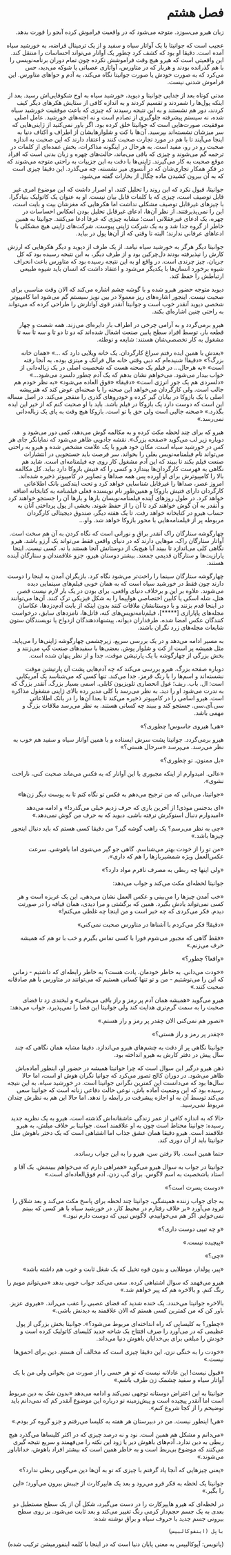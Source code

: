 <div dir="rtl">

# فصل هشتم

زبان هیرو می‌سوزد. متوجه می‌شود که در واقعیت فراموش کرده آبجو را قورت بدهد.

عجیب است که جوانیتا با یک آواتار سیاه و سفید و از یک ترمینال قراضه، به خورشید سیاه آمده است. دقیقا او بود که کشف کرد چطور یک آواتار می‌تواند احساسات را منتقل کند. این واقعیتی است که هیرو هیچ وقت فراموشش نکرده چون تمام دوران برنامه‌نویسی را با هم گذرانده بودند و هربار که در متاورس، آواتاری عصبانی یا شوکه می‌دید، حس‌ می‌کرد که به صورت خودش یا صورت جوانیتا نگاه می‌کند، به آدم و حواهای متاورس. این فراموش شدنی نیست.

مدتی کوتاه بعد از جدایی جوانیتا و دیوید، خورشید سیاه به اوج شکوفایی‌اش رسید. بعد از اینکه پول‌ها را شمردند و تقسیم کردند و به اندازه کافی از ستایش هکرهای دیگر کیف کردند، دور هم نشستند و به این نتیجه رسیدند که چیزی که باعث موفقیت خورشید سیاه شده، نه سیستم پیشرفته جلوگیری از تصادم است و نه اجنه‌های خورشید. عامل اصلی موفقیت، صورت‌هایی است که جوانیتا خلق کرده بود. اگر باور نمی‌کنید از ژاپنی‌هایی که سر میزشان نشسته‌اند بپرسید. آن‌ها با کت و شلوارهایشان از اطراف و اکناف دنیا به اینجا می‌آیند تا با هم در مورد تجارت صحبت کنند و اعتقاد دارند که این صحبت به اندازه صحبت رو در رو، مفید است. به هرحال در اینگونه مذاکرات، بخش عمده‌ای از کلمات در ترجمه گم می‌شوند و چیزی که باقی می‌ماند، حالت‌های چهره و زبان بدنی است که افراد موقع صحبت به کار می‌گیرند. ژاپنی‌ها با دقت به این جزییات به راحتی متوجه می‌شوند که در فکر همکار تجاری‌شان که در آنسوی میز نشسته، چه می‌گذرد. این دقیقا چیزی است که به آن بیرون کشیدن ماده چگال از بخارات گفته می‌شود.

جوانیتا، قبول نکرد که این روند را تحلیل کنند. او اصرار داشت که این موضوع امری غیر قابل توصیف است، چیزی که با کلمات قابل بیان نیست. او به عنوان یک کاتولیک بنیادگرا، با چیزهای غیرقابل توصیف مشکلی نداشت اما هکرهایی که مغزشان بیت و بایت است،‌ این را نمی‌پذیرفتند. از نظر آن‌ها، ادعای غیرقابل تحلیل بودن انعکاس احساسات در چهره، یک ادعای غیرعقلانی است؛ مشابه چیزی که عرفا ادعا می‌کنند. جوانیتا به همین خاطر از گروه جدا شد و به یک شرکت ژاپنی پیوست. شرکت‌های ژاپنی هیچ مشکلی با ادعاهای عرفانی ندارند؛ البته تا وقتی که از آن‌ها پول در بیاید.

جوانیتا دیگر هرگز به خورشید سیاه نیامد. از یک طرف از دیوید و دیگر هکرهایی که ارزش کارش را نپذیرفته بودند دل‌چرکین بود و از طرف دیگر، به این نتیجه رسیده بود که کل جریان، چیز چرندی است. در واقع او به این نتیجه رسیده بود که متاورس باعث انحراف شیوه برخورد انسان‌ها با یکدیگر می‌شود و اعتقاد داشت که انسان باید شیوه طبیعی ارتباطش را حفظ کند.

دیوید متوجه حضور هیرو شده و با گوشه چشم اشاره می‌کند که الان وقت مناسبی برای صحبت نیست. اینجور اشاره‌های ریز معمولا در بین نویز سیستم گم می‌شود اما کامپیوتر شخصی دیوید آنقدر خوب است و جوانیتا آنقدر قوی آواتارش را طراحی کرده که می‌تواند به راحتی چنین اشاره‌ای بکند.

هیرو برمی‌گردد و به آرامی چرخی در اطراف بار دایره‌ای می‌زند. همه شصت و چهار قطعه بار، توسط افراد سطح پایین صنعت اشغال شده‌اند که دو تا دو تا و سه تا سه تا مشغول به کار تخصصی‌شان هستند: شایعه و توطئه.

«بعدش با همین ایده رفتم سراغ کارگردان. یک خانه ویلایی دارد که ...»
«همان خانه بزرگ؟»
«دقیقا! شنیده‌ام که دبی وقتی خانه مال فرانک و میتزی بوده، به آنجا رفته است»
«به هرحال... در فیلم یک صحنه هست که شخصیت اصلی در یک زباله‌دانی از خواب بیدار می‌شود. می‌خواهم نشان بدهم که یک آدم چطور دلسرد می‌شود...»
«دلسردی هم یک جور انرژی است»
«دقیقا»
«فوق العاده می‌شود»
«به نظر خودم هم جالب است. ولی کارگردان می‌خواهد این صحنه را با صحنه‌ای عوض کند که هنرپیشه اصلی با یک بازوکا در بیابان گیر کرده و خودروهای گذری را منفجر می‌کند. در اصل مساله این است که دوست دارد یک بازوکا در فیلم باشد. باید با او صحبت کنم که از خیر این ایده بگذرد.»
«صحنه جالبی است ولی حق با تو است. بازوکا هیچ وقت به پای یک زباله‌دانی نمی‌رسد.»

هیرو که برای چند لحظه مکث کرده و به مکالمه گوش می‌دهد، کمی دور می‌شود و دوباره زیر لب می‌گوید «صفحه بزرگ». نقشه جادویی ظاهر می‌شود که نمایانگر جای هر کس در خورشید سیاه است. مکان خود هیرو با یک علامت مشخص شده و هیرو به راحتی می‌تواند نام فیلمنامه‌نویس بغلی را بخواند. سر فرصت باید جستجویی در انتشارات صنعت فیلم بکند تا ببیند که این آدم مشغول کار روی چه فیلمنامه‌ای است. شاید هم نگاهی به فهرست کارگردان‌ها بیندازد و کسی را که فتیش بازوکا دارد بیابد. کل مکالمه بالا را کامپیوترش برای او آورده پس همه صداها و تصاویر در کامپیوتر ذخیره شده‌اند. امروز عصر، صداها را غیرقابل شناسایی خواهد کرد و تحت ایندکس بانک اطلاعاتی کارگردان دارای فتیش بازوکا و همین‌طور نام نویسنده فعلی فیلمنامه به کتابخانه اضافه خواهد کرد. در طول روزهای آینده فیلمنامه‌نویسان بارها و بارها آن را جستجو خواهند کرد و آنقدر به آن گوش خواهند کرد تا آن را از حفظ شوند. بخشی از پول پرداختی آنان به حساب هیرو در کتابخانه خواهد رفت. تا یک هفته دیگر، صندوق دیجیتالی کارگردان مربوطه پر از فیلمنامه‌هایی با محور بازوکا خواهد شد. واو...

چهارگوشه ستارگان راک آنقدر براق و نورانی است که نگاه کردن به آن هم سخت است. آواتار ستارگان راک، موهایی دارند که در دنیای واقعی فقط می‌تواند یک آرزو باشد. هیرو نگاهی کلی می‌اندازد تا ببیند آیا هیچ‌یک از دوستانش آنجا هستند یا نه. کسی نیست. اینجا پارازیت‌ها و ستارگان قدیمی جمعند. بیشتر دوستان هیرو، جزو علاقمندان و ستارگان آینده هستند.

چهارگوشه ستارگان سینما را راحت‌تر می‌شود نگاه کرد. بازیگران آمدن به اینجا را دوست دارند چون فقط در خورشید سیاه است که به همان خوبی فیلم‌های سینمایی دیده می‌شوند. علاوه بر این و برخلاف دنیای واقعی، برای بودن در یک بار لازم نیست قصر، هتل، شله اسکی یا کابین اختصاصی هواپیما را به شکل فیزیکی ترک کنند. آن‌ها می‌توانند در اینجا قدم بزنند و با دوستانشان ملاقات کنند بدون اینکه از بابت آدم‌دزدها، عکاسان مجله‌های پاپارازی [*****]‌، فیلم‌نامه‌نویس‌های کنه، قاتل‌ها، نامزدهای سابق، درخواست کنندگان عکس امضا شده، طرفداران دیوانه، پیشنهاددهندگان ازدواج یا نویسندگان ستون شایعات مجله‌های زرد نگران باشند.

به مسیر ادامه می‌دهد و در یک بررسی سریع، زیرچشمی چهارگوشه ژاپنی‌ها را می‌پاید. مثل همیشه پر است از کت و شلوار پوش‌. بعضی‌ها با سفیدهای صنعت گپ می‌زنند و بخش بزرگی از چهارگوشه با یک پارتیشن موقت، جدا و از نظر پنهان شده است.

دوباره صفحه بزرگ. هیرو بررسی می‌کند که چه آدم‌هایی پشت آن پارتیشن موقت نشسته‌اند و اسم‌ها را با رنگ قرمز، جدا می‌کند. تنها کسی که می‌شناسد یک آمریکایی است: ال. باب. ریف؛ غول انحصاری تلویزیون کابلی. اسمی بسیار بزرگ. آنقدر بزرگ که به ندرت می‌شود او را دید. به نظر می‌رسد با کلی مدیر رده بالای ژاپنی مشغول مذاکره است. هیرو اسامی را در کامپیوتر ذخیره می‌کند تا بعدا آن‌ها را در بانک اطلاعاتی سی.آی.سی. جستجو کند و ببیند چه کسانی هستند. به نظر می‌رسد ملاقات بزرگ و مهمی باشد.

«هی! هیروی جاسوس! چطوری؟»

هیرو برمی‌گردد. جوانیتا پشت سرش ایستاده و با همین آواتار سیاه و سفید هم خوب به نظر می‌رسد. می‌پرسد «سرحال هستی؟»

«بل ممنون. تو چطوری؟»

«عالی. امیدوارم از اینکه مجبوری با این آواتار که به فکس می‌ماند صحبت کنی، ناراحت نشوی».

«جوانیتا،‌ می‌دانی که من ترجیح می‌دهم به فکس تو نگاه کنم تا به پوست دیگر زن‌ها»

«ای بدجنس موذی! از آخرین باری که حرف زدیم خیلی می‌گذرد!» و ادامه می‌دهد «امیدوارم دنبال اسنوکرش نرفته باشی. دیوید که به حرف من گوش نمی‌دهد.»

«چی به نظر می‌رسم؟ یک راهب گوشه گیر؟ من دقیقا کسی هستم که باید دنبال اینجور چیزها باشد.»

«من تو را از خودت بهتر می‌شناسم. گاهی جو گیر می‌شوی اما باهوشی. سرعت عکس‌العمل ویژه شمشیربازها را هم که داری».

«ولی اینها چه ربطی به مصرف نافرم مواد دارد؟»

جوانیتا لحظه‌ای مکث می‌کند و جواب می‌دهد:

«خب آمدن چیزها را می‌بینی و عکس العمل نشان می‌دهی. این یک غریزه است و هر کسی نمی‌تواند یادش بگیرد. همین که برگشتی و مرا دیدی، همان قیافه را در صورتت دیدم. فکر می‌کردی که چه خبر است و من اینجا چه غلطی می‌کنم!»

«دقیقا! فکر می‌کردم با آشناها در متاورس صحبت نمی‌کنی»

«فقط گاهی که مجبور می‌شوم فورا با کسی تماس بگیرم و خب با تو هم که همیشه حرف می‌زنم.»

«واقعا؟ چطور؟»

«خودت می‌دانی. به خاطر خودمان. یادت هست؟ به خاطر رابطه‌ای که داشتیم - زمانی که این را می‌نوشتیم - من و تو تنها کسانی هستیم که می‌توانند در متاورس با هم صادقانه صحبت کنند.»

هیرو می‌گوید «همیشه همان آدم پر رمز و راز باقی می‌مانی» و لبخندی زد تا فضای صحبت را به سمت گرم‌تری هدایت کند ولی جوانیتا این فضا را نمی‌پذیرد، جواب می‌دهد:

«تصور هم نمی‌کنی الان چقدر پر رمز و راز هستم.»

«چقدر پر رمز و راز هستی؟»

جوانیتا نگاهی پر از دقت به چشم‌های هیرو می‌اندازد. دقیقا مشابه همان نگاهی که چند سال پیش در دفتر کارش به هیرو انداخته بود.

ذهن هیرو درگیر این سوال است که چرا جوانیتا همیشه در حضور او، اینطور آماده‌باش ظاهر می‌شود. در دوران کالج تصور می‌کرد که جوانیا نگران هوش او است، اما حالا سال‌ها بود که می‌دانست این کمترین نگرانی جوانیتا است. در خورشید سیاه، به این نتیجه رسیده بود که این وضعیت آماده باش، نوعی حالت دفاعی زنانه است که جوانیتا سعی می‌کند توسط آن به او اجازه پیشرفت در رابطه را ندهد. اما حالا این هم به نظرش چندان مربوط نمی‌رسید.

حالا که به اندازه کافی از عمر زندگی عاشقانه‌اش گذشته است، هیرو به یک نظریه جدید رسیده: جوانیتا محتاط است چون به او علاقمند است. جوانیتا بر خلاف میلش، به هیرو علاقمند است. هیرو دقیقا همان عشق جذاب اما اشتباهی است که یک دختر باهوش مثل جوانیتا باید از آن دوری کند.

حتما همین است. بالا رفتن سن، هیرو را به این جواب رسانده.

جوانیتا در جواب به سوال هیرو می‌گوید «همراهی دارم که می‌خواهم ببینمش. یک آقا و استاد باشخصیت به اسم لاگوس. برای گپ زدن، آدم فوق‌العاده‌ای است.»

«دوست پسرت است؟»

به جای جواب زننده همیشگی، جوانیتا چند لحظه برای پاسخ مکث می‌کند و بعد شلاق را فرود می‌آورد «بر خلاف رفتارم در محیط کار‌، در خورشید سیاه با هر کسی که ببینم نمی‌خوابم. اگر هم می‌خوابیدم،‌ لاگوس تیپی که دوست دارم نبود.»

«و چه تیپی دوست داری؟»

«پیچیده نیست.»

«چی؟»

«پیر، پولدار، موطلایی و بدون قوه تخیل که یک شغل ثابت و خوب هم داشته باشد»

هیرو می‌فهمد که سوال اشتباهی کرده. سعی می‌کند جواب خوبی بدهد «می‌توانم مویم را رنگ کنم. و بالاخره هم که پیر خواهم شد.»

بالاخره جوانیتا می‌خندد. یک خنده شدید که فضای عصبی را عقب می‌راند. «هیروی عزیز. باور کن که من کمترین کسی هستم که الان علاقمند به دیدنش باشی.»

«چطور؟ به کلیسایی که راه انداخته‌ای مربوط می‌شود؟». جوانیتا بخش بزرگی از پول عظیمی که در می‌آورد را صرف افتتاح یک شاخه جدید کلیسای کاتولیک کرده است و خودش را مبلغی برای بی‌خدایان باهوش دنیا می‌داند.

«خودت را به خنگی نزن. این دقیقا چیزی است که مخالف آن هستم. دین برای احمق‌ها نیست.»

«قبول نیست!‌ این عادلانه نیست که تو هر حسی را از صورت من بخوانی ولی من با یک آواتار سیاه و سفید چشمک زن طرف باشم.»

جوانیتا به این اعتراض دوستانه توجهی نمی‌کند و ادامه می‌دهد «بدون شک به دین مربوط است اما آنقدر پیچیده است و پیش‌زمینه تو درباره این موضوع آنقدر کم که نمی‌دانم باید توضیحم را از کجا شروع کنم».

«هی! اینطور نیست. من در دبیرستان هر هفته به کلیسا می‌رفتم و جزو گروه کر بودم.»

«می‌دانم و مشکل هم همین است. نود و نه درصد چیزی که در اکثر کلیساها می‌گذرد هیچ ربطی به دین ندارد. آدم‌های باهوش دیر یا زود این نکته را می‌فهمند و سریع نتیجه گیری می‌کنند که موضوع بی‌ربط است و به خاطر همین است که بیشتر افراد باهوش، خداناباور می‌شوند.»

«یعنی چیزهایی که آنجا یاد گرفتم با چیزی که تو به آن‌ها دین می‌گویی ربطی ندارد؟»

جوانیتا یک لحظه به فکر فرو می‌رود و بعد یک هایپرکارت از جیبش بیرون می‌آورد؛ «این را بگیر.»

در لحظه‌ای که هیرو هایپرکارت را در دست می‌گیرد،‌ شکل آن از یک سطح مستطیل دو بعدی به یک جسم حجم‌دار کرمی رنگ تغییر می‌کند و بعد ثابت می‌شود. بر روی سطح بیرونی جسم جدید با حروف سیاه و براق نوشته شده:

   `بابِل (اینفوکالیپس)`


(پانویس: آپوکالیپس به معنی پایان دنیا است که در اینجا با کلمه اینفورمیشن ترکیب شده)

<div/>
